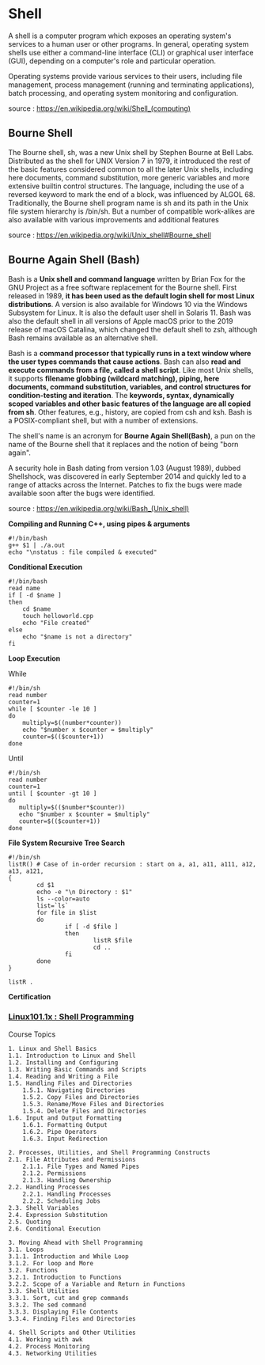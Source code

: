 # Shell

A shell is a computer program which exposes an operating system's services to a human user or other programs. In general, operating system shells use either a command-line interface (CLI) or graphical user interface (GUI), depending on a computer's role and particular operation.

Operating systems provide various services to their users, including file management, process management (running and terminating applications), batch processing, and operating system monitoring and configuration. 

source : https://en.wikipedia.org/wiki/Shell_(computing)

## Bourne Shell

The Bourne shell, sh, was a new Unix shell by Stephen Bourne at Bell Labs. Distributed as the shell for UNIX Version 7 in 1979, it introduced the rest of the basic features considered common to all the later Unix shells, including here documents, command substitution, more generic variables and more extensive builtin control structures. The language, including the use of a reversed keyword to mark the end of a block, was influenced by ALGOL 68. Traditionally, the Bourne shell program name is sh and its path in the Unix file system hierarchy is /bin/sh. But a number of compatible work-alikes are also available with various improvements and additional features

source : https://en.wikipedia.org/wiki/Unix_shell#Bourne_shell

## Bourne Again Shell (Bash)

Bash is a **Unix shell and command language** written by Brian Fox for the GNU Project as a free software replacement for the Bourne shell. First released in 1989, **it has been used as the default login shell for most Linux distributions**. A version is also available for Windows 10 via the Windows Subsystem for Linux. It is also the default user shell in Solaris 11. Bash was also the default shell in all versions of Apple macOS prior to the 2019 release of macOS Catalina, which changed the default shell to zsh, although Bash remains available as an alternative shell.

Bash is a **command processor that typically runs in a text window where the user types commands that cause actions**. Bash can also **read and execute commands from a file, called a shell script**. Like most Unix shells, it supports **filename globbing (wildcard matching), piping, here documents, command substitution, variables, and control structures for condition-testing and iteration**. The **keywords, syntax, dynamically scoped variables and other basic features of the language are all copied from sh**. Other features, e.g., history, are copied from csh and ksh. Bash is a POSIX-compliant shell, but with a number of extensions.

The shell's name is an acronym for **Bourne Again Shell(Bash)**, a pun on the name of the Bourne shell that it replaces and the notion of being "born again".

A security hole in Bash dating from version 1.03 (August 1989), dubbed Shellshock, was discovered in early September 2014 and quickly led to a range of attacks across the Internet. Patches to fix the bugs were made available soon after the bugs were identified. 

source : https://en.wikipedia.org/wiki/Bash_(Unix_shell)

**Compiling and Running C++, using pipes & arguments**

    #!/bin/bash
    g++ $1 | ./a.out
    echo "\nstatus : file compiled & executed"

**Conditional Execution**
    
    #!/bin/bash
    read name
    if [ -d $name ]
    then
        cd $name
        touch helloworld.cpp
        echo "File created"
    else
        echo "$name is not a directory"
    fi

**Loop Execution**

While

    #!/bin/sh
    read number
    counter=1
    while [ $counter -le 10 ]
    do
        multiply=$((number*counter))
        echo "$number x $counter = $multiply"
        counter=$(($counter+1))
    done

Until    

    #!/bin/sh
    read number
    counter=1
    until [ $counter -gt 10 ]
    do
       multiply=$(($number*$counter))
       echo "$number x $counter = $multiply"
       counter=$(($counter+1))
    done
    
**File System Recursive Tree Search**

    #!/bin/sh
    listR() # Case of in-order recursion : start on a, a1, a11, a111, a12, a13, a121, 
    {
            cd $1
            echo -e "\n Directory : $1"
            ls --color=auto
            list=`ls`
            for file in $list
            do
                    if [ -d $file ]
                    then
                            listR $file
                            cd ..
                    fi
            done
    }

    listR .

**Certification**

### [Linux101.1x : Shell Programming](https://courses.edx.org/certificates/3ac9d51cc10d42088dda3cfeb8f74931)

Course Topics

    1. Linux and Shell Basics
    1.1. Introduction to Linux and Shell
    1.2. Installing and Configuring
    1.3. Writing Basic Commands and Scripts
    1.4. Reading and Writing a File
    1.5. Handling Files and Directories
        1.5.1. Navigating Directories
        1.5.2. Copy Files and Directories
        1.5.3. Rename/Move Files and Directories
        1.5.4. Delete Files and Directories
    1.6. Input and Output Formatting
        1.6.1. Formatting Output
        1.6.2. Pipe Operators
        1.6.3. Input Redirection
    
    2. Processes, Utilities, and Shell Programming Constructs
    2.1. File Attributes and Permissions
        2.1.1. File Types and Named Pipes
        2.1.2. Permissions
        2.1.3. Handling Ownership
    2.2. Handling Processes
        2.2.1. Handling Processes
        2.2.2. Scheduling Jobs
    2.3. Shell Variables
    2.4. Expression Substitution
    2.5. Quoting
    2.6. Conditional Execution
    
    3. Moving Ahead with Shell Programming
    3.1. Loops
    3.1.1. Introduction and While Loop
    3.1.2. For loop and More
    3.2. Functions
    3.2.1. Introduction to Functions
    3.2.2. Scope of a Variable and Return in Functions
    3.3. Shell Utilities
    3.3.1. Sort, cut and grep commands
    3.3.2. The sed command
    3.3.3. Displaying File Contents
    3.3.4. Finding Files and Directories
    
    4. Shell Scripts and Other Utilities
    4.1. Working with awk
    4.2. Process Monitoring
    4.3. Networking Utilities
    
